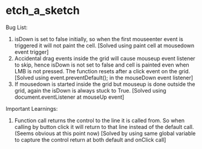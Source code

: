# etch_a_sketch

Bug List:
1. isDown is set to false initially, so when the first mouseenter event is triggered it will not paint the cell.
[Solved using paint cell at mousedown event trigger]
2. Accidental drag events inside the grid will cause mouseup event listener to skip, hence isDown is not set to false and cell is painted even when LMB is not pressed. The function resets after a click event on the grid.
[Solved using event.preventDefault(); in the mouseDown event listener]
3. If mousedown is started inside the grid but mouseup is done outside the grid, again the isDown is always stuck to True.
[Solved using document.eventListener at mouseUp event]


Important Learnings:
1. Function call returns the control to the line it is called from. So when calling by button click it will return to that line instead of the default call. (Seems obvious at this point now)
[Solved by using same global variable to capture the control return at both default and onClick call]